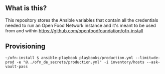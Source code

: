 ## What is this?
This repository stores the Ansible variables that contain all the credentials needed to run an Open Food Network instance and it's meant to be used from and within https://github.com/openfoodfoundation/ofn-install
## Provisioning
```shell
~/ofn-install $ ansible-playbook playbooks/production.yml --limit=de-prod -e "@../ofn_de_secrets/production.yml" -i inventory/hosts --ask-vault-pass
```
